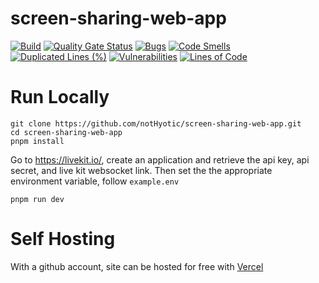 # screen-sharing-web-app
[![Build](https://github.com/notHyotic/screen-sharing-web-app/actions/workflows/build.yml/badge.svg)](https://github.com/notHyotic/screen-sharing-web-app/actions/workflows/build.yml)
[![Quality Gate Status](https://sonarcloud.io/api/project_badges/measure?project=notHyotic_screen-sharing-web-app&metric=alert_status)](https://sonarcloud.io/summary/new_code?id=notHyotic_screen-sharing-web-app)
[![Bugs](https://sonarcloud.io/api/project_badges/measure?project=notHyotic_screen-sharing-web-app&metric=bugs)](https://sonarcloud.io/summary/new_code?id=notHyotic_screen-sharing-web-app)
[![Code Smells](https://sonarcloud.io/api/project_badges/measure?project=notHyotic_screen-sharing-web-app&metric=code_smells)](https://sonarcloud.io/summary/new_code?id=notHyotic_screen-sharing-web-app)
[![Duplicated Lines (%)](https://sonarcloud.io/api/project_badges/measure?project=notHyotic_screen-sharing-web-app&metric=duplicated_lines_density)](https://sonarcloud.io/summary/new_code?id=notHyotic_screen-sharing-web-app)
[![Vulnerabilities](https://sonarcloud.io/api/project_badges/measure?project=notHyotic_screen-sharing-web-app&metric=vulnerabilities)](https://sonarcloud.io/summary/new_code?id=notHyotic_screen-sharing-web-app)
[![Lines of Code](https://sonarcloud.io/api/project_badges/measure?project=notHyotic_screen-sharing-web-app&metric=ncloc)](https://sonarcloud.io/summary/new_code?id=notHyotic_screen-sharing-web-app)


# Run Locally
``` 
git clone https://github.com/notHyotic/screen-sharing-web-app.git
cd screen-sharing-web-app
pnpm install
```

Go to https://livekit.io/, create an application and retrieve the api key, api secret, and live kit websocket link. Then set the the appropriate environment variable, follow `example.env`


```
pnpm run dev
```

# Self Hosting
With a github account, site can be hosted for free with [Vercel](https://vercel.com/)